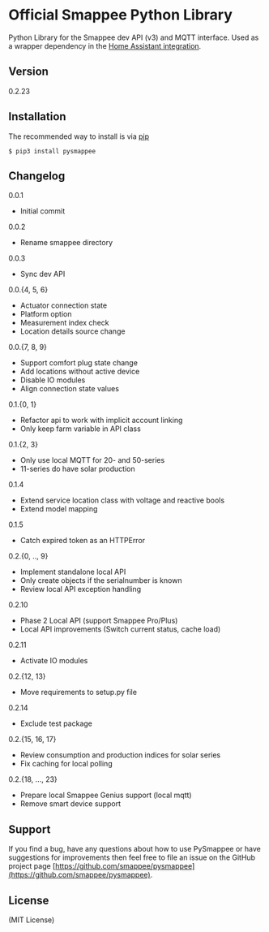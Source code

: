Official Smappee Python Library
===============================

Python Library for the Smappee dev API (v3) and MQTT interface. Used as a wrapper dependency in the [Home Assistant integration](https://www.home-assistant.io/integrations/smappee).

Version
-------

0.2.23

Installation
------------
The recommended way to install is via [pip](https://pypi.org/)

    $ pip3 install pysmappee

Changelog
---------
0.0.1
* Initial commit

0.0.2
* Rename smappee directory

0.0.3
* Sync dev API

0.0.{4, 5, 6}
* Actuator connection state
* Platform option
* Measurement index check
* Location details source change

0.0.{7, 8, 9}
* Support comfort plug state change
* Add locations without active device
* Disable IO modules
* Align connection state values

0.1.{0, 1}
* Refactor api to work with implicit account linking
* Only keep farm variable in API class

0.1.{2, 3}
* Only use local MQTT for 20- and 50-series
* 11-series do have solar production

0.1.4
* Extend service location class with voltage and reactive bools
* Extend model mapping

0.1.5
* Catch expired token as an HTTPError

0.2.{0, .., 9}
* Implement standalone local API
* Only create objects if the serialnumber is known
* Review local API exception handling

0.2.10
* Phase 2 Local API (support Smappee Pro/Plus)
* Local API improvements (Switch current status, cache load)

0.2.11
* Activate IO modules

0.2.{12, 13}
* Move requirements to setup.py file

0.2.14
* Exclude test package

0.2.{15, 16, 17}
* Review consumption and production indices for solar series
* Fix caching for local polling

0.2.{18, ..., 23}
* Prepare local Smappee Genius support (local mqtt)
* Remove smart device support

Support
-------
If you find a bug, have any questions about how to use PySmappee or have suggestions for improvements then feel free to 
file an issue on the GitHub project page [https://github.com/smappee/pysmappee](https://github.com/smappee/pysmappee).

License
-------
(MIT License)

